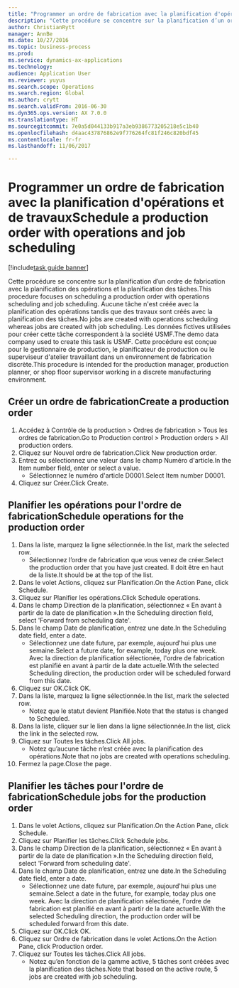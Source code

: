 ```yaml
--- 
title: "Programmer un ordre de fabrication avec la planification d'opérations et de travaux"
description: "Cette procédure se concentre sur la planification d’un ordre de fabrication avec la planification des opérations et la planification des tâches."
author: ChristianRytt
manager: AnnBe
ms.date: 10/27/2016
ms.topic: business-process
ms.prod: 
ms.service: dynamics-ax-applications
ms.technology: 
audience: Application User
ms.reviewer: yuyus
ms.search.scope: Operations
ms.search.region: Global
ms.author: crytt
ms.search.validFrom: 2016-06-30
ms.dyn365.ops.version: AX 7.0.0
ms.translationtype: HT
ms.sourcegitcommit: 7e0a5d044133b917a3eb9386773205218e5c1b40
ms.openlocfilehash: d4aac437876862e9f776264fc81f246c820bdf45
ms.contentlocale: fr-fr
ms.lasthandoff: 11/06/2017

---
```

# <a name="schedule-a-production-order-with-operations-and-job-scheduling"></a><span data-ttu-id="46d64-103">Programmer un ordre de fabrication avec la planification d'opérations et de travaux</span><span class="sxs-lookup"><span data-stu-id="46d64-103">Schedule a production order with operations and job scheduling</span></span>

[!include[task guide banner](../../includes/task-guide-banner.md)]

<span data-ttu-id="46d64-104">Cette procédure se concentre sur la planification d’un ordre de fabrication avec la planification des opérations et la planification des tâches.</span><span class="sxs-lookup"><span data-stu-id="46d64-104">This procedure focuses on scheduling a production order with operations scheduling and job scheduling.</span></span> <span data-ttu-id="46d64-105">Aucune tâche n'est créée avec la planification des opérations tandis que des travaux sont créés avec la planification des tâches.</span><span class="sxs-lookup"><span data-stu-id="46d64-105">No jobs are created with operations scheduling whereas jobs are created with job scheduling.</span></span> <span data-ttu-id="46d64-106">Les données fictives utilisées pour créer cette tâche correspondent à la société USMF.</span><span class="sxs-lookup"><span data-stu-id="46d64-106">The demo data company used to create this task is USMF.</span></span> <span data-ttu-id="46d64-107">Cette procédure est conçue pour le gestionnaire de production, le planificateur de production ou le superviseur d'atelier travaillant dans un environnement de fabrication discrète.</span><span class="sxs-lookup"><span data-stu-id="46d64-107">This procedure is intended for the production manager, production planner, or shop floor supervisor working in a discrete manufacturing environment.</span></span>


## <a name="create-a-production-order"></a><span data-ttu-id="46d64-108">Créer un ordre de fabrication</span><span class="sxs-lookup"><span data-stu-id="46d64-108">Create a production order</span></span>
1. <span data-ttu-id="46d64-109">Accédez à Contrôle de la production > Ordres de fabrication > Tous les ordres de fabrication.</span><span class="sxs-lookup"><span data-stu-id="46d64-109">Go to Production control > Production orders > All production orders.</span></span>
2. <span data-ttu-id="46d64-110">Cliquez sur Nouvel ordre de fabrication.</span><span class="sxs-lookup"><span data-stu-id="46d64-110">Click New production order.</span></span>
3. <span data-ttu-id="46d64-111">Entrez ou sélectionnez une valeur dans le champ Numéro d'article.</span><span class="sxs-lookup"><span data-stu-id="46d64-111">In the Item number field, enter or select a value.</span></span>
    * <span data-ttu-id="46d64-112">Sélectionnez le numéro d'article D0001.</span><span class="sxs-lookup"><span data-stu-id="46d64-112">Select Item number D0001.</span></span>  
4. <span data-ttu-id="46d64-113">Cliquez sur Créer.</span><span class="sxs-lookup"><span data-stu-id="46d64-113">Click Create.</span></span>

## <a name="schedule-operations-for-the-production-order"></a><span data-ttu-id="46d64-114">Planifier les opérations pour l'ordre de fabrication</span><span class="sxs-lookup"><span data-stu-id="46d64-114">Schedule operations for the production order</span></span>
1. <span data-ttu-id="46d64-115">Dans la liste, marquez la ligne sélectionnée.</span><span class="sxs-lookup"><span data-stu-id="46d64-115">In the list, mark the selected row.</span></span>
    * <span data-ttu-id="46d64-116">Sélectionnez l’ordre de fabrication que vous venez de créer.</span><span class="sxs-lookup"><span data-stu-id="46d64-116">Select the production order that you have just created.</span></span> <span data-ttu-id="46d64-117">Il doit être en haut de la liste.</span><span class="sxs-lookup"><span data-stu-id="46d64-117">It should be at the top of the list.</span></span>      
2. <span data-ttu-id="46d64-118">Dans le volet Actions, cliquez sur Planification.</span><span class="sxs-lookup"><span data-stu-id="46d64-118">On the Action Pane, click Schedule.</span></span>
3. <span data-ttu-id="46d64-119">Cliquez sur Planifier les opérations.</span><span class="sxs-lookup"><span data-stu-id="46d64-119">Click Schedule operations.</span></span>
4. <span data-ttu-id="46d64-120">Dans le champ Direction de la planification, sélectionnez « En avant à partir de la date de planification ».</span><span class="sxs-lookup"><span data-stu-id="46d64-120">In the Scheduling direction field, select 'Forward from scheduling date'.</span></span>
5. <span data-ttu-id="46d64-121">Dans le champ Date de planification, entrez une date.</span><span class="sxs-lookup"><span data-stu-id="46d64-121">In the Scheduling date field, enter a date.</span></span>
    * <span data-ttu-id="46d64-122">Sélectionnez une date future, par exemple, aujourd'hui plus une semaine.</span><span class="sxs-lookup"><span data-stu-id="46d64-122">Select a future date, for example, today plus one week.</span></span> <span data-ttu-id="46d64-123">Avec la direction de planification sélectionée, l'ordre de fabrication est planifié en avant à partir de la date actuelle.</span><span class="sxs-lookup"><span data-stu-id="46d64-123">With the selected Scheduling direction, the production order will be scheduled forward from this date.</span></span>  
6. <span data-ttu-id="46d64-124">Cliquez sur OK.</span><span class="sxs-lookup"><span data-stu-id="46d64-124">Click OK.</span></span>
7. <span data-ttu-id="46d64-125">Dans la liste, marquez la ligne sélectionnée.</span><span class="sxs-lookup"><span data-stu-id="46d64-125">In the list, mark the selected row.</span></span>
    * <span data-ttu-id="46d64-126">Notez que le statut devient Planifiée.</span><span class="sxs-lookup"><span data-stu-id="46d64-126">Note that the status is changed to Scheduled.</span></span>  
8. <span data-ttu-id="46d64-127">Dans la liste, cliquer sur le lien dans la ligne sélectionnée.</span><span class="sxs-lookup"><span data-stu-id="46d64-127">In the list, click the link in the selected row.</span></span>
9. <span data-ttu-id="46d64-128">Cliquez sur Toutes les tâches.</span><span class="sxs-lookup"><span data-stu-id="46d64-128">Click All jobs.</span></span>
    * <span data-ttu-id="46d64-129">Notez qu’aucune tâche n’est créée avec la planification des opérations.</span><span class="sxs-lookup"><span data-stu-id="46d64-129">Note that no jobs are created with operations scheduling.</span></span>  
10. <span data-ttu-id="46d64-130">Fermez la page.</span><span class="sxs-lookup"><span data-stu-id="46d64-130">Close the page.</span></span>

## <a name="schedule-jobs-for-the-production-order"></a><span data-ttu-id="46d64-131">Planifier les tâches pour l'ordre de fabrication</span><span class="sxs-lookup"><span data-stu-id="46d64-131">Schedule jobs for the production order</span></span>
1. <span data-ttu-id="46d64-132">Dans le volet Actions, cliquez sur Planification.</span><span class="sxs-lookup"><span data-stu-id="46d64-132">On the Action Pane, click Schedule.</span></span>
2. <span data-ttu-id="46d64-133">Cliquez sur Planifier les tâches.</span><span class="sxs-lookup"><span data-stu-id="46d64-133">Click Schedule jobs.</span></span>
3. <span data-ttu-id="46d64-134">Dans le champ Direction de la planification, sélectionnez « En avant à partir de la date de planification ».</span><span class="sxs-lookup"><span data-stu-id="46d64-134">In the Scheduling direction field, select 'Forward from scheduling date'.</span></span>
4. <span data-ttu-id="46d64-135">Dans le champ Date de planification, entrez une date.</span><span class="sxs-lookup"><span data-stu-id="46d64-135">In the Scheduling date field, enter a date.</span></span>
    * <span data-ttu-id="46d64-136">Sélectionnez une date future, par exemple, aujourd'hui plus une semaine.</span><span class="sxs-lookup"><span data-stu-id="46d64-136">Select a date in the future, for example, today plus one week.</span></span> <span data-ttu-id="46d64-137">Avec la direction de planification sélectionée, l'ordre de fabrication est planifié en avant à partir de la date actuelle.</span><span class="sxs-lookup"><span data-stu-id="46d64-137">With the selected Scheduling direction, the production order will be scheduled forward from this date.</span></span>  
5. <span data-ttu-id="46d64-138">Cliquez sur OK.</span><span class="sxs-lookup"><span data-stu-id="46d64-138">Click OK.</span></span>
6. <span data-ttu-id="46d64-139">Cliquez sur Ordre de fabrication dans le volet Actions.</span><span class="sxs-lookup"><span data-stu-id="46d64-139">On the Action Pane, click Production order.</span></span>
7. <span data-ttu-id="46d64-140">Cliquez sur Toutes les tâches.</span><span class="sxs-lookup"><span data-stu-id="46d64-140">Click All jobs.</span></span>
    * <span data-ttu-id="46d64-141">Notez qu’en fonction de la gamme active, 5 tâches sont créées avec la planification des tâches.</span><span class="sxs-lookup"><span data-stu-id="46d64-141">Note that based on the active route, 5 jobs are created with job scheduling.</span></span>  


